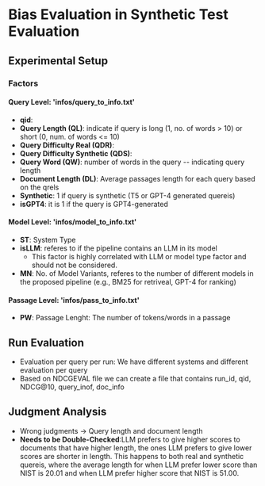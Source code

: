 # Bias Evaluation in Synthetic Test Evaluation

## Experimental Setup

### Factors

#### Query Level: 'infos/query_to_info.txt'
- __qid__:
- __Query Length (QL)__: indicate if query is long (1, no. of words > 10) or short (0, num. of words <= 10)
- __Query Difficulty Real (QDR)__:
- __Query Difficulty Synthetic (QDS)__:
- __Query Word (QW)__: number of words in the query -- indicating query length
- __Document Length (DL)__: Average passages length for each query based on the qrels
- __Synthetic__: 1 if query is synthetic (T5 or GPT-4 generated quereis)
- __isGPT4__: it is 1 if the query is GPT4-generated

#### Model Level: 'infos/model_to_info.txt'
- __ST__: System Type
- __isLLM__: referes to if the pipeline contains an LLM in its model
    - This factor is highly correlated with LLM or model type factor and should not be considered.
- __MN__: No. of Model Variants, referes to the number of different models in the proposed pipeline (e.g., BM25 for retriveal, GPT-4 for ranking)

#### Passage Level: 'infos/pass_to_info.txt'
- __PW__: Passage Lenght: The number of tokens/words in a passage

## Run Evaluation
- Evaluation per query per run: We have different systems and different evaluation per query
- Based on NDCGEVAL file we can create a file that contains run_id, qid, NDCG@10, query_inof, doc_info

## Judgment Analysis
- Wrong judgments -> Query length and document length
- __Needs to be Double-Checked__:LLM prefers to give higher scores to documents that have higher length, the ones LLM prefers to give lower scores are shorter in length. This happens to both real and synthetic quereis, where the average length for when LLM prefer lower score than NIST is 20.01 and when LLM prefer higher score that NIST is 51.00.